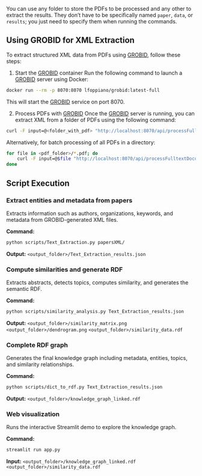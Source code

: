 You can use any folder to store the PDFs to be processed and any other to extract the results. They don’t have to be specifically named `paper`, `data`, or `results`; you just need to specify them when running the commands.
## Using GROBID for XML Extraction
To extract structured XML data from PDFs using [GROBID](https://github.com/kermitt2/grobid), follow these steps:

1. Start the [GROBID](https://github.com/kermitt2/grobid) container
Run the following command to launch a [GROBID](https://github.com/kermitt2/grobid) server using Docker:

```bash
docker run --rm -p 8070:8070 lfoppiano/grobid:latest-full
```
This will start the [GROBID](https://github.com/kermitt2/grobid) service on port 8070.

2. Process PDFs with [GROBID](https://github.com/kermitt2/grobid)
Once the [GROBID](https://github.com/kermitt2/grobid) server is running, you can extract XML from a folder of PDFs using the following command:

```bash
curl -F input=@<folder_with_pdf> "http://localhost:8070/api/processFulltextDocument" -o <output_xml>
```
Alternatively, for batch processing of all PDFs in a directory:

```bash
for file in <pdf_folder>/*.pdf; do
    curl -F input=@$file "http://localhost:8070/api/processFulltextDocument" -o "<output_folder>/$(basename "$file" .pdf).xml"
done
```
## Script Execution
### Extract entities and metadata from papers
Extracts information such as authors, organizations, keywords, and metadata from GROBID-generated XML files.

**Command:**
```bash
python scripts/Text_Extraction.py papersXML/
```
**Output:** `<output_folder>/Text_Extraction_results.json`

### Compute similarities and generate RDF  
Extracts abstracts, detects topics, computes similarity, and generates the semantic RDF.

**Command:**
```bash
python scripts/similarity_analysis.py Text_Extraction_results.json
```
**Output:** `<output_folder>/similarity_matrix.png` `<output_folder>/dendrogram.png` `<output_folder>/similarity_data.rdf`

### Complete RDF graph  
Generates the final knowledge graph including metadata, entities, topics, and similarity relationships.

**Command:**
```bash
python scripts/dict_to_rdf.py Text_Extraction_results.json
```
**Output:** `<output_folder>/knowledge_graph_linked.rdf` 

### Web visualization
Runs the interactive Streamlit demo to explore the knowledge graph.

**Command:**
```bash
streamlit run app.py
```
**Input:** `<output_folder>/knowledge_graph_linked.rdf` `<output_folder>/similarity_data.rdf`

